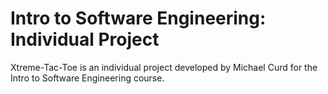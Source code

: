 # Intro to Software Engineering: Individual Project

Xtreme-Tac-Toe is an individual project developed by Michael Curd for the Intro to Software Engineering course. 